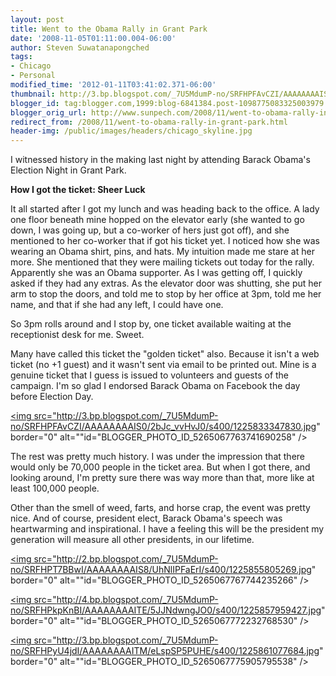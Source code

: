 ```yaml
---
layout: post
title: Went to the Obama Rally in Grant Park
date: '2008-11-05T01:11:00.004-06:00'
author: Steven Suwatanapongched
tags:
- Chicago
- Personal
modified_time: '2012-01-11T03:41:02.371-06:00'
thumbnail: http://3.bp.blogspot.com/_7U5MdumP-no/SRFHPFAvCZI/AAAAAAAAIS0/2bJc_vvHvJ0/s600/1225833347830.jpg
blogger_id: tag:blogger.com,1999:blog-6841384.post-1098775083325003979
blogger_orig_url: http://www.sunpech.com/2008/11/went-to-obama-rally-in-grant-park.html
redirect_from: /2008/11/went-to-obama-rally-in-grant-park.html
header-img: /public/images/headers/chicago_skyline.jpg
---
```


I witnessed history in the making last night by attending Barack Obama's Election Night in Grant Park.

<b>How I got the ticket: Sheer Luck</b>

It all started after I got my lunch and was heading back to the office.  A lady one floor beneath mine hopped on the elevator early (she wanted to go down, I was going up, but a co-worker of hers just got off), and she mentioned to her co-worker that if got his ticket yet.  I noticed how she was wearing an Obama shirt, pins, and hats.  My intuition made me stare at her more.  She mentioned that they were mailing tickets out today for the rally.  Apparently she was an Obama supporter.  As I was getting off, I quickly asked if they had any extras.  As the elevator door was shutting, she put her arm to stop the doors, and told me to stop by her office at 3pm, told me her name, and that if she had any left, I could have one.

So 3pm rolls around and I stop by, one ticket available waiting at the receptionist desk for me.  Sweet.

Many have called this ticket the "golden ticket" also.  Because it isn't a web ticket (no +1 guest) and it wasn't sent via email to be printed out.  Mine is a genuine ticket that I guess is issued to volunteers and guests of the campaign.  I'm so glad I endorsed Barack Obama on Facebook the day before Election Day.

<a href="http://3.bp.blogspot.com/_7U5MdumP-no/SRFHPFAvCZI/AAAAAAAAIS0/2bJc_vvHvJ0/s600-h/1225833347830.jpg"><img src="http://3.bp.blogspot.com/_7U5MdumP-no/SRFHPFAvCZI/AAAAAAAAIS0/2bJc_vvHvJ0/s400/1225833347830.jpg" border="0" alt=""id="BLOGGER_PHOTO_ID_5265067763741690258" /></a>

The rest was pretty much history.  I was under the impression that there would only be 70,000 people in the ticket area.  But when I got there, and looking around, I'm pretty sure there was way more than that, more like at least 100,000 people.

Other than the smell of weed, farts, and horse crap, the event was pretty nice.  And of course, president elect, Barack Obama's speech was heartwarming and inspirational.  I have a feeling this will be the president my generation will measure all other presidents, in our lifetime.

<a href="http://2.bp.blogspot.com/_7U5MdumP-no/SRFHPT7BBwI/AAAAAAAAIS8/UhNlIPFaErI/s600-h/1225855805269.jpg"><img src="http://2.bp.blogspot.com/_7U5MdumP-no/SRFHPT7BBwI/AAAAAAAAIS8/UhNlIPFaErI/s400/1225855805269.jpg" border="0" alt=""id="BLOGGER_PHOTO_ID_5265067767744235266" /></a>

<a href="http://4.bp.blogspot.com/_7U5MdumP-no/SRFHPkpKnBI/AAAAAAAAITE/5JJNdwngJO0/s600-h/1225857959427.jpg"><img src="http://4.bp.blogspot.com/_7U5MdumP-no/SRFHPkpKnBI/AAAAAAAAITE/5JJNdwngJO0/s400/1225857959427.jpg" border="0" alt=""id="BLOGGER_PHOTO_ID_5265067772232768530" /></a>

<a href="http://3.bp.blogspot.com/_7U5MdumP-no/SRFHPyU4jdI/AAAAAAAAITM/eLspSP5PUHE/s600-h/1225861077684.jpg"><img src="http://3.bp.blogspot.com/_7U5MdumP-no/SRFHPyU4jdI/AAAAAAAAITM/eLspSP5PUHE/s400/1225861077684.jpg" border="0" alt=""id="BLOGGER_PHOTO_ID_5265067775905795538" /></a>
